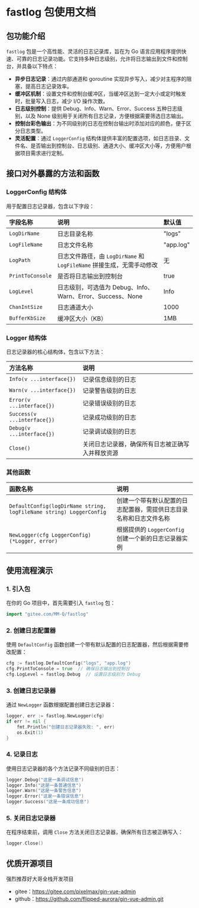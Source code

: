 # fastlog 包使用文档

## 包功能介绍

`fastlog` 包是一个高性能、灵活的日志记录库，旨在为 Go 语言应用程序提供快速、可靠的日志记录功能。它支持多种日志级别，允许将日志输出到文件和控制台，并具备以下特点：

- **异步日志记录**：通过内部通道和 goroutine 实现异步写入，减少对主程序的阻塞，提高日志记录效率。
- **缓冲区机制**：设置文件和控制台缓冲区，当缓冲区达到一定大小或定时触发时，批量写入日志，减少 I/O 操作次数。
- **日志级别控制**：提供 Debug、Info、Warn、Error、Success 五种日志级别，以及 None 级别用于关闭所有日志记录，方便根据需要筛选日志输出。
- **控制台彩色输出**：为不同级别的日志在控制台输出时添加对应的颜色，便于区分日志类型。
- **灵活配置**：通过 `LoggerConfig` 结构体提供丰富的配置选项，如日志目录、文件名、是否输出到控制台、日志级别、通道大小、缓冲区大小等，方便用户根据项目需求进行定制。

## 接口对外暴露的方法和函数

### LoggerConfig 结构体

用于配置日志记录器，包含以下字段：

| 字段名称         | 说明                                                         | 默认值    |
| :--------------- | :----------------------------------------------------------- | :-------- |
| `LogDirName`     | 日志目录名称                                                 | "logs"    |
| `LogFileName`    | 日志文件名称                                                 | "app.log" |
| `LogPath`        | 日志文件路径，由 `LogDirName` 和 `LogFileName` 拼接生成，无需手动修改 | 无        |
| `PrintToConsole` | 是否将日志输出到控制台                                       | true      |
| `LogLevel`       | 日志级别，可选值为 Debug、Info、Warn、Error、Success、None   | Info      |
| `ChanIntSize`    | 日志通道大小                                                 | 1000      |
| `BufferKbSize`   | 缓冲区大小（KB）                                             | 1MB       |

### Logger 结构体

日志记录器的核心结构体，包含以下方法：

| 方法名称                    | 说明                                             |
| :-------------------------- | :----------------------------------------------- |
| `Info(v ...interface{})`    | 记录信息级别的日志                               |
| `Warn(v ...interface{})`    | 记录警告级别的日志                               |
| `Error(v ...interface{})`   | 记录错误级别的日志                               |
| `Success(v ...interface{})` | 记录成功级别的日志                               |
| `Debug(v ...interface{})`   | 记录调试级别的日志                               |
| `Close()`                   | 关闭日志记录器，确保所有日志被正确写入并释放资源 |

### 其他函数

| 函数名称                                                     | 说明                                                         |
| :----------------------------------------------------------- | :----------------------------------------------------------- |
| `DefaultConfig(logDirName string, logFileName string) LoggerConfig` | 创建一个带有默认配置的日志配置器，需提供日志目录名称和日志文件名称 |
| `NewLogger(cfg LoggerConfig) (*Logger, error)`               | 根据提供的 `LoggerConfig` 创建一个新的日志记录器实例         |

## 使用流程演示

### 1. 引入包

在你的 Go 项目中，首先需要引入 `fastlog` 包：

```go
import "gitee.com/MM-Q/fastlog"
```

### 2. 创建日志配置器

使用 `DefaultConfig` 函数创建一个带有默认配置的日志配置器，然后根据需要修改配置：

```go
cfg := fastlog.DefaultConfig("logs", "app.log")
cfg.PrintToConsole = true  // 确保日志输出到控制台
cfg.LogLevel = fastlog.Debug  // 设置日志级别为 Debug
```

### 3. 创建日志记录器

通过 `NewLogger` 函数根据配置创建日志记录器：

```go
logger, err := fastlog.NewLogger(cfg)
if err != nil {
    fmt.Println("创建日志记录器失败: ", err)
    os.Exit(1)
}
```

### 4. 记录日志

使用日志记录器的各个方法记录不同级别的日志：

```go
logger.Debug("这是一条调试信息")
logger.Info("这是一条普通信息")
logger.Warn("这是一条警告信息")
logger.Error("这是一条错误信息")
logger.Success("这是一条成功信息")
```

### 5. 关闭日志记录器

在程序结束前，调用 `Close` 方法关闭日志记录器，确保所有日志被正确写入：

```go
logger.Close()
```

## 优质开源项目
强烈推荐好大哥全栈开发项目
- gitee：https://gitee.com/pixelmax/gin-vue-admin
- github：https://github.com/flipped-aurora/gin-vue-admin.git